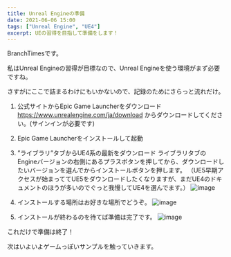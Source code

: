 ```yaml
---
title: Unreal Engineの準備
date: 2021-06-06 15:00
tags: ["Unreal Engine", "UE4"]
excerpt: UEの習得を目指して準備をします！
---
```


BranchTimesです。

私はUnreal Engineの習得が目標なので、Unreal Engineを使う環境がまず必要ですね。

さすがにここで詰まるわけにもいかないので、記録のためにさらっと流れだけ。

1. 公式サイトからEpic Game Launcherをダウンロード
  https://www.unrealengine.com/ja/download からダウンロードしてください。(サインインが必要です)


2. Epic Game Launcherをインストールして起動


3. ”ライブラリ”タブからUE4系の最新をダウンロード
  ライブラリタブのEngineバージョンの右側にあるプラスボタンを押してから、ダウンロードしたいバージョンを選んでからインストールボタンを押します。
  （UE5早期アクセスが始まっててUE5をダウンロードしたくなりますが、まだUE4のドキュメントのほうが多いのでぐっと我慢してUE4を選んでます。）
  ![image](https://user-images.githubusercontent.com/85426064/120914145-ffb0a600-c6d6-11eb-85bf-b04fd2ece06a.png)


4. インストールする場所はお好きな場所でどうぞ。
  ![image](https://user-images.githubusercontent.com/85426064/120914185-3c7c9d00-c6d7-11eb-82a2-995e7fc1c672.png)


5. インストールが終わるのを待てば準備は完了です。
  ![image](https://user-images.githubusercontent.com/85426064/120914746-1527cf00-c6db-11eb-98a8-62f7e40d5a29.png)


これだけで準備は終了！

次はいよいよゲームっぽいサンプルを触っていきます。
